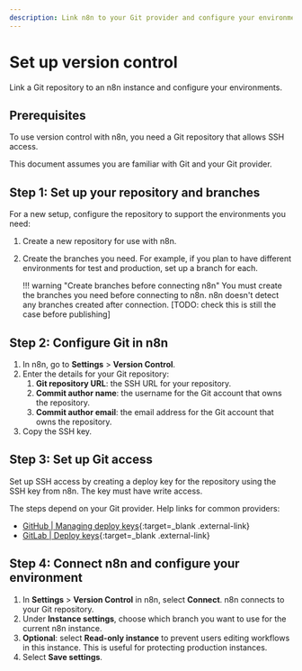 ```yaml
---
description: Link n8n to your Git provider and configure your environments.
---
```


# Set up version control

Link a Git repository to an n8n instance and configure your environments.

## Prerequisites

To use version control with n8n, you need a Git repository that allows SSH access. 

This document assumes you are familiar with Git and your Git provider.

## Step 1: Set up your repository and branches

For a new setup, configure the repository to support the environments you need:

1. Create a new repository for use with n8n. 
1. Create the branches you need. For example, if you plan to have different environments for test and production, set up a branch for each.

	!!! warning "Create branches before connecting n8n"
		You must create the branches you need before connecting to n8n. n8n doesn't detect any branches created after connection. [TODO: check this is still the case before publishing]

## Step 2: Configure Git in n8n

1. In n8n, go to **Settings** > **Version Control**.
1. Enter the details for your Git repository:
	1. **Git repository URL**: the SSH URL for your repository.
	1. **Commit author name**: the username for the Git account that owns the repository.
	1. **Commit author email**: the email address for the Git account that owns the repository.
1. Copy the SSH key.

## Step 3: Set up Git access

Set up SSH access by creating a deploy key for the repository using the SSH key from n8n. The key must have write access. 

The steps depend on your Git provider. Help links for common providers:

* [GitHub | Managing deploy keys](https://docs.github.com/en/authentication/connecting-to-github-with-ssh/managing-deploy-keys){:target=_blank .external-link}
* [GitLab | Deploy keys](https://docs.gitlab.com/ee/user/project/deploy_keys/){:target=_blank .external-link}

## Step 4: Connect n8n and configure your environment

1. In **Settings** > **Version Control** in n8n, select **Connect**. n8n connects to your Git repository.
1. Under **Instance settings**, choose which branch you want to use for the current n8n instance.
1. **Optional**: select **Read-only instance** to prevent users editing workflows in this instance. This is useful for protecting production instances.
1. Select **Save settings**.

